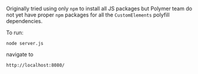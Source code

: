 Originally tried using only `npm` to install all JS packages but Polymer team do not yet have proper `npm` packages for all the `CustomElements` polyfill dependencies.

To run:

`node server.js`

navigate to

`http://localhost:8080/`
